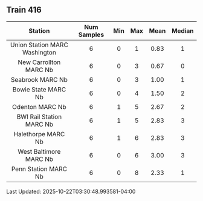 ## Train 416

| Station | Num Samples | Min | Max | Mean | Median |
| :-----: | :---------: | :-: | :-: | :--: | :----: |
| Union Station MARC Washington | 6 | 0 | 1 | 0.83 | 1 |
| New Carrollton MARC Nb | 6 | 0 | 3 | 0.67 | 0 |
| Seabrook MARC Nb | 6 | 0 | 3 | 1.00 | 1 |
| Bowie State MARC Nb | 6 | 0 | 4 | 1.50 | 2 |
| Odenton MARC Nb | 6 | 1 | 5 | 2.67 | 2 |
| BWI Rail Station MARC Nb | 6 | 1 | 5 | 2.83 | 3 |
| Halethorpe MARC Nb | 6 | 1 | 6 | 2.83 | 3 |
| West Baltimore MARC Nb | 6 | 0 | 6 | 3.00 | 3 |
| Penn Station MARC Nb | 6 | 0 | 8 | 2.33 | 1 |


Last Updated: 2025-10-22T03:30:48.993581-04:00